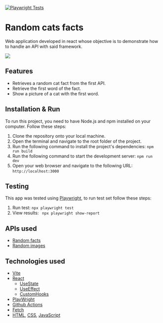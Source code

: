 [![Playwright Tests](https://github.com/JOSEW383/random-cats/actions/workflows/playwright.yml/badge.svg)](https://github.com/JOSEW383/random-cats/actions/workflows/playwright.yml)
# Random cats facts

Web application developed in react whose objective is to demonstrate how to handle an API with said framework.

![](https://github.com/JOSEW383/random-cats/blob/master/public/random_cats_demo.gif)


## Features

- Retrieves a random cat fact from the first API.
- Retrieve the first word of the fact.
- Show a picture of a cat with the first word.

## Installation & Run

To run this project, you need to have Node.js and npm installed on your computer. Follow these steps:

1. Clone the repository onto your local machine.
2. Open the terminal and navigate to the root folder of the project.
3. Run the following command to install the project's dependencies: `npm run build`
4. Run the following command to start the development server: `npm run dev`
5. Open your web browser and navigate to the following URL: `http://localhost:3000`

## Testing

This app was tested using [Playwright](https://playwright.dev/), to run test set follow these steps:

1. Run test: `npx playwright test`
2. View results: ` npx playwright show-report`

## APIs used

- [Random facts](https://catfact.ninja)
- [Random images](https://cataas.com)

## Technologies used

- [Vite](https://vitejs.dev/)
- [React](https://reactjs.org/)
  - [UseState](https://reactjs.org/docs/hooks-state.html)
  - [UseEffect](https://reactjs.org/docs/hooks-effect.html)
  - [CustomHooks](https://reactjs.org/docs/hooks-custom.html)
- [PlayWright](https://playwright.dev/)
- [Github Actions](https://docs.github.com/en/actions)
- [Fetch](https://developer.mozilla.org/en-US/docs/Web/API/Fetch_API)
- [HTML](https://developer.mozilla.org/en-US/docs/Web/HTML), [CSS](https://developer.mozilla.org/en-US/docs/Web/CSS), [JavaScript](https://developer.mozilla.org/en-US/docs/Web/JavaScript)